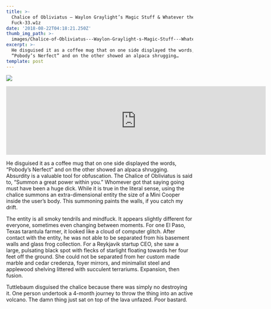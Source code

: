 ```yaml
---
title: >-
  Chalice of Obliviatus — Waylon Graylight’s Magic Stuff & Whatever the
  Fuck-33.w1z
date: '2018-08-22T04:18:21.250Z'
thumb_img_path: >-
  images/Chalice-of-Obliviatus---Waylon-Graylight-s-Magic-Stuff---Whatever-the-Fuck-33-w1z/1*kNzeKCuTx85CbbqpslUOiA.jpeg
excerpt: >-
  He disguised it as a coffee mug that on one side displayed the words,
  “Pobody’s Nerfect” and on the other showed an alpaca shrugging…
template: post
---
```

![](/images/Chalice-of-Obliviatus---Waylon-Graylight-s-Magic-Stuff---Whatever-the-Fuck-33-w1z/1*kNzeKCuTx85CbbqpslUOiA.jpeg)

<iframe src="https://play.ht/embed/?article_url=https://medium.com/_p/chalice-of-obliviatus-waylon-graylights-magic-stuff-whatever-the-fuck-33-w1z-9840cc35d39c" width="700" height="185" frameborder="0" scrolling="no"></iframe>

He disguised it as a coffee mug that on one side displayed the words, “Pobody’s Nerfect” and on the other showed an alpaca shrugging. Absurdity is a valuable tool for obfuscation. The Chalice of Obliviatus is said to, “Summon a great power within you.” Whomever got that saying going must have been a huge dick. While it is true in the literal sense, using the chalice summons an extra-dimensional entity the size of a Mini Cooper inside the user’s body. This summoning paints the walls, if you catch my drift.

The entity is all smoky tendrils and mindfuck. It appears slightly different for everyone, sometimes even changing between moments. For one El Paso, Texas tarantula farmer, it looked like a cloud of computer glitch. After contact with the entity, he was not able to be separated from his basement walls and glass frog collection. For a Reykjavik startup CEO, she saw a large, pulsating black spot with flecks of starlight floating towards her four feet off the ground. She could not be separated from her custom made marble and cedar credenza, foyer mirrors, and minimalist steel and applewood shelving littered with succulent terrariums. Expansion, then fusion.

Tuttlebaum disguised the chalice because there was simply no destroying it. One person undertook a 4-month journey to throw the thing into an active volcano. The damn thing just sat on top of the lava unfazed. Poor bastard.
